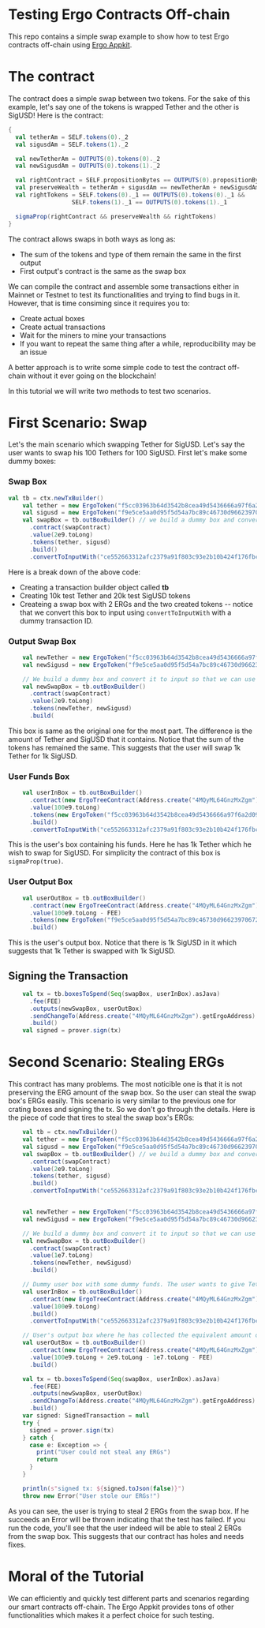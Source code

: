 # Testing Ergo Contracts Off-chain
This repo contains a simple swap example to show how to test Ergo contracts off-chain using [Ergo Appkit](https://github.com/ergoplatform/ergo-appkit).

# The contract
The contract does a simple swap between two tokens. For the sake of this example, let's say one of the tokens is wrapped Tether and the other is SigUSD!
Here is the contract:
```scala
{
  val tetherAm = SELF.tokens(0)._2
  val sigusdAm = SELF.tokens(1)._2

  val newTetherAm = OUTPUTS(0).tokens(0)._2
  val newSigusdAm = OUTPUTS(0).tokens(1)._2

  val rightContract = SELF.propositionBytes == OUTPUTS(0).propositionBytes
  val preserveWealth = tetherAm + sigusdAm == newTetherAm + newSigusdAm
  val rightTokens = SELF.tokens(0)._1 == OUTPUTS(0).tokens(0)._1 &&
                  SELF.tokens(1)._1 == OUTPUTS(0).tokens(1)._1

  sigmaProp(rightContract && preserveWealth && rightTokens)
}
```

The contract allows swaps in both ways as long as:
- The sum of the tokens and type of them remain the same in the first output
- First output's contract is the same as the swap box

We can compile the contract and assemble some transactions either in Mainnet or Testnet to test its functionalities and trying to find bugs in it. However, that is time consiming since it requires you to:
- Create actual boxes
- Create actual transactions
- Wait for the miners to mine your transactions
- If you want to repeat the same thing after a while, reproducibility may be an issue

A better approach is to write some simple code to test the contract off-chain without it ever going on the blockchain!

In this tutorial we will write two methods to test two scenarios.

# First Scenario: Swap
Let's the main scenario which swapping Tether for SigUSD. Let's say the user wants to swap his 100 Tethers for 100 SigUSD. First let's make some dummy boxes:

### Swap Box
```scala
val tb = ctx.newTxBuilder()
    val tether = new ErgoToken("f5cc03963b64d3542b8cea49d5436666a97f6a2d098b7d3b2220e824b5a91819", 10000)
    val sigusd = new ErgoToken("f9e5ce5aa0d95f5d54a7bc89c46730d9662397067250aa18a0039631c0f5b809", 20000)
    val swapBox = tb.outBoxBuilder() // we build a dummy box and convert it to input so that we can use it in the input of some transactions
      .contract(swapContract)
      .value(2e9.toLong)
      .tokens(tether, sigusd)
      .build()
      .convertToInputWith("ce552663312afc2379a91f803c93e2b10b424f176fbc930055c10def2fd88a5d", 0)
```
Here is a break down of the above code:
- Creating a transaction builder object called **tb**
- Creating 10k test Tether and 20k test SigUSD tokens
- Createing a swap box with 2 ERGs and the two created tokens -- notice that we convert this box to input using `convertToInputWith` with a dummy transaction ID.

### Output Swap Box
```scala
    val newTether = new ErgoToken("f5cc03963b64d3542b8cea49d5436666a97f6a2d098b7d3b2220e824b5a91819", 11000)
    val newSigusd = new ErgoToken("f9e5ce5aa0d95f5d54a7bc89c46730d9662397067250aa18a0039631c0f5b809", 19000)

    // We build a dummy box and convert it to input so that we can use it in the input of some transactions
    val newSwapBox = tb.outBoxBuilder()
      .contract(swapContract)
      .value(2e9.toLong)
      .tokens(newTether, newSigusd)
      .build(
```
This box is same as the original one for the most part. The difference is the amount of Tether and SigUSD that it contains. Notice that the sum of the tokens has remained the same. This suggests that the user will swap 1k Tether for 1k SigUSD.

### User Funds Box
```scala
    val userInBox = tb.outBoxBuilder()
      .contract(new ErgoTreeContract(Address.create("4MQyML64GnzMxZgm").getErgoAddress.script))
      .value(100e9.toLong)
      .tokens(new ErgoToken("f5cc03963b64d3542b8cea49d5436666a97f6a2d098b7d3b2220e824b5a91819", 1000))
      .build()
      .convertToInputWith("ce552663312afc2379a91f803c93e2b10b424f176fbc930055c10def2fd88a5d", 0)
```
This is the user's box containing his funds. Here he has 1k Tether which he wish to swap for SigUSD. For simplicity the contract of this box is `sigmaProp(true)`.

### User Output Box
```scala
    val userOutBox = tb.outBoxBuilder()
      .contract(new ErgoTreeContract(Address.create("4MQyML64GnzMxZgm").getErgoAddress.script))
      .value(100e9.toLong - FEE)
      .tokens(new ErgoToken("f9e5ce5aa0d95f5d54a7bc89c46730d9662397067250aa18a0039631c0f5b809", 1000))
      .build()
````
This is the user's output box. Notice that there is 1k SigUSD in it which suggests that 1k Tether is swapped with 1k SigUSD.

## Signing the Transaction
``` scala
    val tx = tb.boxesToSpend(Seq(swapBox, userInBox).asJava)
      .fee(FEE)
      .outputs(newSwapBox, userOutBox)
      .sendChangeTo(Address.create("4MQyML64GnzMxZgm").getErgoAddress)
      .build()
    val signed = prover.sign(tx)
```

# Second Scenario: Stealing ERGs
This contract has many problems. The most noticible one is that it is not preserving the ERG amount of the swap box. So the user can steal the swap box's ERGs easily. This scenario is very similar to the previous one for crating boxes and signing the tx. So we don't go through the details. Here is the piece of code that tires to steal the swap box's ERGs:
```scala
    val tb = ctx.newTxBuilder()
    val tether = new ErgoToken("f5cc03963b64d3542b8cea49d5436666a97f6a2d098b7d3b2220e824b5a91819", 10000)
    val sigusd = new ErgoToken("f9e5ce5aa0d95f5d54a7bc89c46730d9662397067250aa18a0039631c0f5b809", 20000)
    val swapBox = tb.outBoxBuilder() // we build a dummy box and convert it to input so that we can use it in the input of some transactions
      .contract(swapContract)
      .value(2e9.toLong)
      .tokens(tether, sigusd)
      .build()
      .convertToInputWith("ce552663312afc2379a91f803c93e2b10b424f176fbc930055c10def2fd88a5d", 0)


    val newTether = new ErgoToken("f5cc03963b64d3542b8cea49d5436666a97f6a2d098b7d3b2220e824b5a91819", 10000)
    val newSigusd = new ErgoToken("f9e5ce5aa0d95f5d54a7bc89c46730d9662397067250aa18a0039631c0f5b809", 20000)

    // We build a dummy box and convert it to input so that we can use it in the input of some transactions
    val newSwapBox = tb.outBoxBuilder()
      .contract(swapContract)
      .value(1e7.toLong)
      .tokens(newTether, newSigusd)
      .build()

    // Dummy user box with some dummy funds. The user wants to give Tether and get the equivalent amount of SigmaUSD
    val userInBox = tb.outBoxBuilder()
      .contract(new ErgoTreeContract(Address.create("4MQyML64GnzMxZgm").getErgoAddress.script))
      .value(100e9.toLong)
      .build()
      .convertToInputWith("ce552663312afc2379a91f803c93e2b10b424f176fbc930055c10def2fd88a5d", 0)

    // User's output box where he has collected the equivalent amount of SigUSD
    val userOutBox = tb.outBoxBuilder()
      .contract(new ErgoTreeContract(Address.create("4MQyML64GnzMxZgm").getErgoAddress.script))
      .value(100e9.toLong + 2e9.toLong - 1e7.toLong - FEE)
      .build()

    val tx = tb.boxesToSpend(Seq(swapBox, userInBox).asJava)
      .fee(FEE)
      .outputs(newSwapBox, userOutBox)
      .sendChangeTo(Address.create("4MQyML64GnzMxZgm").getErgoAddress)
      .build()
    var signed: SignedTransaction = null
    try {
      signed = prover.sign(tx)
    } catch {
      case e: Exception => {
        print("User could not steal any ERGs")
        return
      }
    }

    println(s"signed tx: ${signed.toJson(false)}")
    throw new Error("User stole our ERGs!")
```
As you can see, the user is trying to steal 2 ERGs from the swap box. If he succeeds an Error will be thrown indicating that the test has failed. If you run the code, you'll see that the user indeed will be able to steal 2 ERGs from the swap box. This suggests that our contract has holes and needs fixes.

# Moral of the Tutorial
We can efficiently and quickly test different parts and scenarios regarding our smart contracts off-chain. The Ergo Appkit provides tons of other functionalities which makes it a perfect choice for such testing.